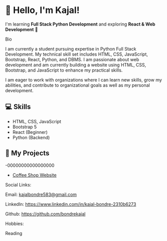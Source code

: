 # 👋 Hello, I'm Kajal!
I'm learning **Full Stack Python Development** and exploring **React & Web Development** 🚀


Bio

I am currently a student pursuing expertise in Python Full Stack Development. My technical skill set includes HTML, CSS, JavaScript, Bootstrap, React, Python, and DBMS. I am passionate about web development and am currently building a website using HTML, CSS, Bootstrap, and JavaScript to enhance my practical skills.

I am eager to work with organizations where I can learn new skills, grow my abilities, and contribute to organizational goals as well as my personal development.

## 💻 Skills
- HTML, CSS, JavaScript
- Bootstrap 5
- React (Beginner)
- Python (Backend)

## 📸 My Projects
-00000000000000000
- [Coffee Shop Website](https://bondrekajal.github.io/Cofee_Shop/)

  
Social Links:

Email: kajalbondre583@gmail.com

LinkedIn: https://www.linkedin.com/in/kajal-bondre-2310b6273

Github: https://github.com/bondrekajal

Hobbies:

Reading

